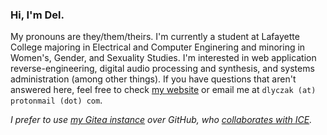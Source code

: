 ### Hi, I'm Del.
My pronouns are they/them/theirs. I'm currently a student at Lafayette College majoring in Electrical and Computer Enginering and minoring in Women's, Gender, and Sexuality Studies. I'm interested in web application reverse-engineering, digital audio processing and synthesis, and systems administration (among other things).  If you have questions that aren't answered here, feel free to check [my website](https://www.lyczak.net) or email me at `dlyczak (at) protonmail (dot) com`.

*I prefer to use [my Gitea instance](https://git.lyczak.net) over GitHub, who [collaborates with ICE](https://github.com/selfagency/microsoft-drop-ice).*
